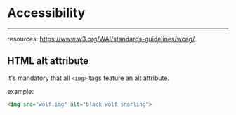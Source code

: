 # Accessibility
---

resources: https://www.w3.org/WAI/standards-guidelines/wcag/

## HTML alt attribute

it's mandatory that all `<img>` tags feature an alt attribute. 

example:

```html
<img src="wolf.img" alt="black wolf snarling">

```
